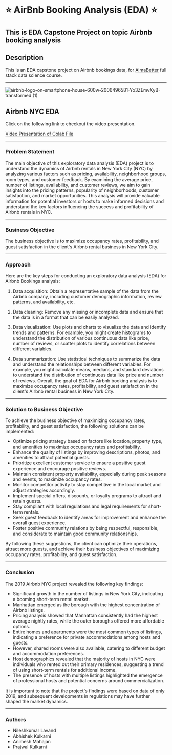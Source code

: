 # :star: AirBnb Booking Analysis (EDA) :star:
This is EDA Capstone Project on topic Airbnb booking analysis
---


## Description

This is an EDA capstone project on Airbnb bookings data, for [AlmaBetter](https://www.almabetter.com/) full stack data science course.

---


![airbnb-logo-on-smartphone-house-600w-2006496581-Yo3ZEmvXyB-transformed (1)](https://github.com/Nileshkl/Capstone-Project-EDA-Airbnb/blob/287713bd2058be80e6f744a39bbce8ea73abb79e/airbnb_logo.gif)

## Airbnb NYC EDA

Click on the following link to checkout the video presentation.

[Video Presentation of Colab File](https://youtu.be/3PNms7YQNmo)

---


### Problem Statement

The main objective of this exploratory data analysis (EDA) project is to understand the dynamics of Airbnb rentals in New York City (NYC) by analyzing various factors such as pricing, availability, neighborhood groups, room types, and customer feedback. By examining the average price, number of listings, availability, and customer reviews, we aim to gain insights into the pricing patterns, popularity of neighborhoods, customer satisfaction, and market opportunities. This analysis will provide valuable information for potential investors or hosts to make informed decisions and understand the key factors influencing the success and profitability of Airbnb rentals in NYC.

---


### Business Objective

The business objective is to maximize occupancy rates, profitability, and guest satisfaction in the client's Airbnb rental business in New York City.

---


### Approach

Here are the key steps for conducting an exploratory data analysis (EDA) for Airbnb Bookings analysis:

1. Data acquisition: Obtain a representative sample of the data from the Airbnb company, including customer demographic information, review patterns, and availability, etc.

2. Data cleaning: Remove any missing or incomplete data and ensure that the data is in a format that can be easily analyzed.

3. Data visualization: Use plots and charts to visualize the data and identify trends and patterns. For example, you might create histograms to understand the distribution of various continuous data like price, number of reviews, or scatter plots to identify correlations between different variables.

4. Data summarization: Use statistical techniques to summarize the data and understand the relationships between different variables. For example, you might calculate means, medians, and standard deviations to understand the distribution of continuous data like price and number of reviews. Overall, the goal of EDA for Airbnb booking analysis is to maximize occupancy rates, profitability, and guest satisfaction in the client's Airbnb rental business in New York City.

---


### Solution to Business Objective

To achieve the business objective of maximizing occupancy rates, profitability, and guest satisfaction, the following solutions can be implemented:

- Optimize pricing strategy based on factors like location, property type, and amenities to maximize occupancy rates and profitability.
- Enhance the quality of listings by improving descriptions, photos, and amenities to attract potential guests.
- Prioritize excellent customer service to ensure a positive guest experience and encourage positive reviews.
- Maintain consistent property availability, especially during peak seasons and events, to maximize occupancy rates.
- Monitor competitor activity to stay competitive in the local market and adjust strategies accordingly.
- Implement special offers, discounts, or loyalty programs to attract and retain guests.
- Stay compliant with local regulations and legal requirements for short-term rentals.
- Seek guest feedback to identify areas for improvement and enhance the overall guest experience.
- Foster positive community relations by being respectful, responsible, and considerate to maintain good community relationships.

By following these suggestions, the client can optimize their operations, attract more guests, and achieve their business objectives of maximizing occupancy rates, profitability, and guest satisfaction.

---


### Conclusion

The 2019 Airbnb NYC project revealed the following key findings:

- Significant growth in the number of listings in New York City, indicating a booming short-term rental market.
- Manhattan emerged as the borough with the highest concentration of Airbnb listings.
- Pricing analysis showed that Manhattan consistently had the highest average nightly rates, while the outer boroughs offered more affordable options.
- Entire homes and apartments were the most common types of listings, indicating a preference for private accommodations among hosts and guests.
- However, shared rooms were also available, catering to different budget and accommodation preferences.
- Host demographics revealed that the majority of hosts in NYC were individuals who rented out their primary residences, suggesting a trend of using short-term rentals for additional income.
- The presence of hosts with multiple listings highlighted the emergence of professional hosts and potential concerns around commercialization.

It is important to note that the project's findings were based on data of only 2019, and subsequent developments in regulations may have further shaped the market dynamics.

---


### Authors

- Nileshkumar Lavand
- Abhishek Kulkarni
- Animesh Mahajan
- Prajwal Kulkarni
